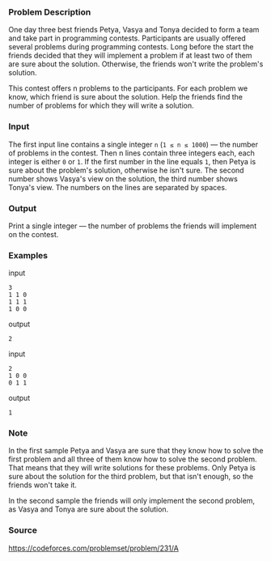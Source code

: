 ### Problem Description

One day three best friends Petya, Vasya and Tonya decided to form a team and take part in programming contests. Participants are usually offered several problems during programming contests. Long before the start the friends decided that they will implement a problem if at least two of them are sure about the solution. Otherwise, the friends won't write the problem's solution.

This contest offers n problems to the participants. For each problem we know, which friend is sure about the solution. Help the friends find the number of problems for which they will write a solution.

### Input

The first input line contains a single integer `n` (`1 ≤ n ≤ 1000`) — the number of problems in the contest. Then n lines contain three integers each, each integer is either `0` or `1`. If the first number in the line equals `1`, then Petya is sure about the problem's solution, otherwise he isn't sure. The second number shows Vasya's view on the solution, the third number shows Tonya's view. The numbers on the lines are separated by spaces.

### Output
Print a single integer — the number of problems the friends will implement on the contest.

### Examples

input

```
3
1 1 0
1 1 1
1 0 0
```
output

```
2
```

input
```
2
1 0 0
0 1 1
```

output
```
1
```

### Note
In the first sample Petya and Vasya are sure that they know how to solve the first problem and all three of them know how to solve the second problem. That means that they will write solutions for these problems. Only Petya is sure about the solution for the third problem, but that isn't enough, so the friends won't take it.

In the second sample the friends will only implement the second problem, as Vasya and Tonya are sure about the solution.

### Source
https://codeforces.com/problemset/problem/231/A